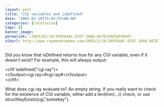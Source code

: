 ```yaml
---
layout: post
title: "CGI variables and isDefined"
date: "2003-02-18T15:02:55+06:00"
categories: [coldfusion]
tags: []
banner_image: 
permalink: /2003/02/18/395FA4AC-ECD7-308A-A67E1F0456F694FC
oldurl: http://www.raymondcamden.com/2003/2/18/395FA4AC-ECD7-308A-A67E1F0456F694FC
---
```


Did you know that isDefined returns true for any CGI variable, even if it doesn't exist? For example, this will always output:

&lt;cfif isdefined("cgi.ray")&gt;<br>
	&lt;cfoutput&gt;cgi.ray=#cgi.ray#&lt;/cfoutput&gt;<br>
&lt;/cfif&gt;

What does cgi.ray evaluate to? An empty string. If you really want to check for the existence of CGI variable, either add a len(trim(...)) check, or use structKeyExists(cgi,"somekey").